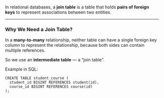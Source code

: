 
In relational databases, a **join table** is a table that holds **pairs of foreign keys** to represent associations between two entities.

---
### Why We Need a Join Table?

In a **many-to-many** relationship, neither table can have a single foreign key column to represent the relationship, because both sides can contain multiple references.

So we use an **intermediate table** — a “join table”.

Example in SQL:

```
CREATE TABLE student_course (
  student_id BIGINT REFERENCES student(id),
  course_id BIGINT REFERENCES course(id)
);
```